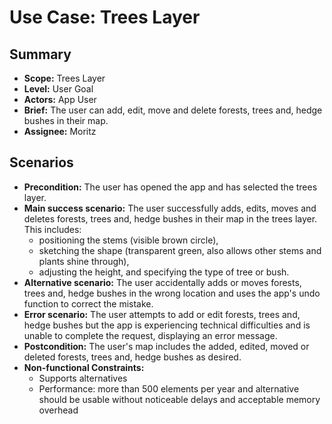 # Use Case: Trees Layer

## Summary

- **Scope:** Trees Layer
- **Level:** User Goal
- **Actors:** App User
- **Brief:** The user can add, edit, move and delete forests, trees and, hedge bushes in their map.
- **Assignee:** Moritz

## Scenarios

- **Precondition:**
  The user has opened the app and has selected the trees layer.
- **Main success scenario:**
  The user successfully adds, edits, moves and deletes forests, trees and, hedge bushes in their map in the trees layer.
  This includes:
  - positioning the stems (visible brown circle),
  - sketching the shape (transparent green, also allows other stems and plants shine through),
  - adjusting the height, and specifying the type of tree or bush.
- **Alternative scenario:**
  The user accidentally adds or moves forests, trees and, hedge bushes in the wrong location and uses the app's undo function to correct the mistake.
- **Error scenario:**
  The user attempts to add or edit forests, trees and, hedge bushes but the app is experiencing technical difficulties and is unable to complete the request, displaying an error message.
- **Postcondition:**
  The user's map includes the added, edited, moved or deleted forests, trees and, hedge bushes as desired.
- **Non-functional Constraints:**
  - Supports alternatives
  - Performance: more than 500 elements per year and alternative should be usable without noticeable delays and acceptable memory overhead
